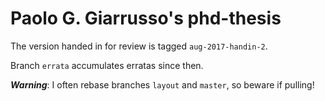 # Paolo G. Giarrusso's phd-thesis

The version handed in for review is tagged `aug-2017-handin-2`.

Branch `errata` accumulates erratas since then.

***Warning***: I often rebase branches `layout` and `master`, so beware if
pulling!
